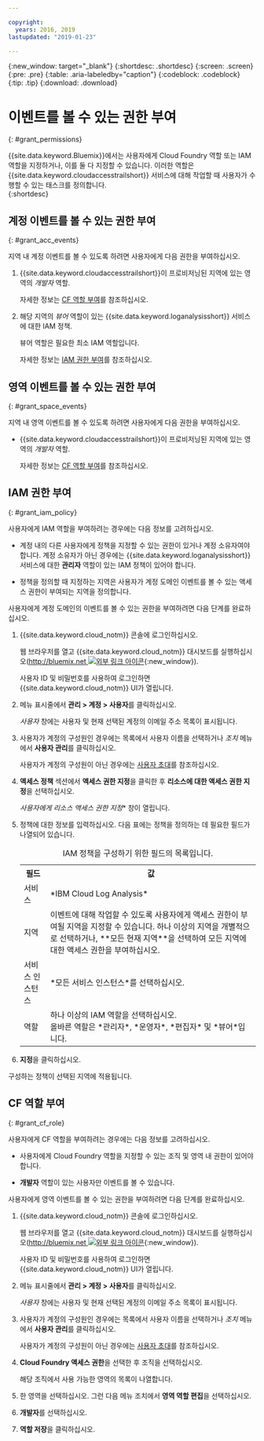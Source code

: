 ```yaml
---

copyright:
  years: 2016, 2019
lastupdated: "2019-01-23"

---
```


{:new_window: target="_blank"}
{:shortdesc: .shortdesc}
{:screen: .screen}
{:pre: .pre}
{:table: .aria-labeledby="caption"}
{:codeblock: .codeblock}
{:tip: .tip}
{:download: .download}


# 이벤트를 볼 수 있는 권한 부여
{: #grant_permissions}

{{site.data.keyword.Bluemix}}에서는 사용자에게 Cloud Foundry 역할 또는 IAM 역할을 지정하거나, 이를 둘 다 지정할 수 있습니다. 이러한 역할은 {{site.data.keyword.cloudaccesstrailshort}} 서비스에 대해 작업할 때 사용자가 수행할 수 있는 태스크를 정의합니다.  
{:shortdesc}

## 계정 이벤트를 볼 수 있는 권한 부여
{: #grant_acc_events}

지역 내 계정 이벤트를 볼 수 있도록 하려면 사용자에게 다음 권한을 부여하십시오.

1. {{site.data.keyword.cloudaccesstrailshort}}이 프로비저닝된 지역에 있는 영역의 *개발자* 역할. 

    자세한 정보는 [CF 역할 부여](/docs/services/cloud-activity-tracker/how-to/grant_permissions.html#grant_cf_role)를 참조하십시오.

2. 해당 지역의 *뷰어* 역할이 있는 {{site.data.keyword.loganalysisshort}} 서비스에 대한 IAM 정책. 

    뷰어 역할은 필요한 최소 IAM 역할입니다. 
	
	자세한 정보는 [IAM 권한 부여](/docs/services/cloud-activity-tracker/how-to/grant_permissions.html#grant_iam_policy)를 참조하십시오.


## 영역 이벤트를 볼 수 있는 권한 부여
{: #grant_space_events}

지역 내 영역 이벤트를 볼 수 있도록 하려면 사용자에게 다음 권한을 부여하십시오.

* {{site.data.keyword.cloudaccesstrailshort}}이 프로비저닝된 지역에 있는 영역의 *개발자* 역할. 

    자세한 정보는 [CF 역할 부여](/docs/services/cloud-activity-tracker/how-to/grant_permissions.html#grant_cf_role)를 참조하십시오.


## IAM 권한 부여
{: #grant_iam_policy}

사용자에게 IAM 역할을 부여하려는 경우에는 다음 정보를 고려하십시오.

* 계정 내의 다른 사용자에게 정책을 지정할 수 있는 권한이 있거나 계정 소유자여야 합니다. 계정 소유자가 아닌 경우에는 {{site.data.keyword.loganalysisshort}} 서비스에 대한 **관리자** 역할이 있는 IAM 정책이 있어야 합니다.

* 정책을 정의할 때 지정하는 지역은 사용자가 계정 도메인 이벤트를 볼 수 있는 액세스 권한이 부여되는 지역을 정의합니다.

사용자에게 계정 도메인의 이벤트를 볼 수 있는 권한을 부여하려면 다음 단계를 완료하십시오.

1. {{site.data.keyword.cloud_notm}} 콘솔에 로그인하십시오.

    웹 브라우저를 열고 {{site.data.keyword.cloud_notm}} 대시보드를 실행하십시오([http://bluemix.net ![외부 링크 아이콘](../../../icons/launch-glyph.svg "외부 링크 아이콘")](http://bluemix.net){:new_window}).
	
	사용자 ID 및 비밀번호를 사용하여 로그인하면 {{site.data.keyword.cloud_notm}} UI가 열립니다.

2. 메뉴 표시줄에서 **관리 > 계정 > 사용자**를 클릭하십시오. 

    *사용자* 창에는 사용자 및 현재 선택된 계정의 이메일 주소 목록이 표시됩니다.
	
3. 사용자가 계정의 구성원인 경우에는 목록에서 사용자 이름을 선택하거나 *조치* 메뉴에서 **사용자 관리**를 클릭하십시오.

    사용자가 계정의 구성원이 아닌 경우에는 [사용자 초대](/docs/iam/iamuserinv.html#iamuserinv)를 참조하십시오.

4. **액세스 정책** 섹션에서 **액세스 권한 지정**을 클릭한 후 **리소스에 대한 액세스 권한 지정**을 선택하십시오.

    *사용자에게 리소스 액세스 권한 지정** 창이 열립니다.

5. 정책에 대한 정보를 입력하십시오. 다음 표에는 정책을 정의하는 데 필요한 필드가 나열되어 있습니다. 

    <table>
	  <caption>IAM 정책을 구성하기 위한 필드의 목록입니다.</caption>
	  <tr>
	    <th>필드</th>
		<th>값</th>
	  </tr>
	  <tr>
	    <td>서비스</td>
		<td>*IBM Cloud Log Analysis*</td>
	  </tr>	  
	  <tr>
	    <td>지역</td>
		<td>이벤트에 대해 작업할 수 있도록 사용자에게 액세스 권한이 부여될 지역을 지정할 수 있습니다. 하나 이상의 지역을 개별적으로 선택하거나, **모든 현재 지역**을 선택하여 모든 지역에 대한 액세스 권한을 부여하십시오.</td>
	  </tr>
	  <tr>
	    <td>서비스 인스턴스</td>
		<td>*모든 서비스 인스턴스*를 선택하십시오.</td>
	  </tr>
	  <tr>
	    <td>역할</td>
		<td>하나 이상의 IAM 역할을 선택하십시오. <br>올바른 역할은 *관리자*, *운영자*, *편집자* 및 *뷰어*입니다.</td>
	  </tr>
     </table>
	
6. **지정**을 클릭하십시오.
	
구성하는 정책이 선택된 지역에 적용됩니다. 


## CF 역할 부여
{: #grant_cf_role}

사용자에게 CF 역할을 부여하려는 경우에는 다음 정보를 고려하십시오.

* 사용자에게 Cloud Foundry 역할을 지정할 수 있는 조직 및 영역 내 권한이 있어야 합니다. 

* **개발자** 역할이 있는 사용자만 이벤트를 볼 수 있습니다.

사용자에게 영역 이벤트를 볼 수 있는 권한을 부여하려면 다음 단계를 완료하십시오.

1. {{site.data.keyword.cloud_notm}} 콘솔에 로그인하십시오.

    웹 브라우저를 열고 {{site.data.keyword.cloud_notm}} 대시보드를 실행하십시오([http://bluemix.net ![외부 링크 아이콘](../../../icons/launch-glyph.svg "외부 링크 아이콘")](http://bluemix.net){:new_window}).
	
	사용자 ID 및 비밀번호를 사용하여 로그인하면 {{site.data.keyword.cloud_notm}} UI가 열립니다.

2. 메뉴 표시줄에서 **관리 > 계정 > 사용자**를 클릭하십시오. 

    *사용자* 창에는 사용자 및 현재 선택된 계정의 이메일 주소 목록이 표시됩니다.
	
3. 사용자가 계정의 구성원인 경우에는 목록에서 사용자 이름을 선택하거나 *조치* 메뉴에서 **사용자 관리**를 클릭하십시오.

    사용자가 계정의 구성원이 아닌 경우에는 [사용자 초대](/docs/iam/iamuserinv.html#iamuserinv)를 참조하십시오.

4. **Cloud Foundry 액세스 권한**을 선택한 후 조직을 선택하십시오.

    해당 조직에서 사용 가능한 영역의 목록이 나열합니다.

5. 한 영역을 선택하십시오. 그런 다음 메뉴 조치에서 **영역 역할 편집**을 선택하십시오.

6. **개발자**를 선택하십시오.
	
7. **역할 저장**을 클릭하십시오.




